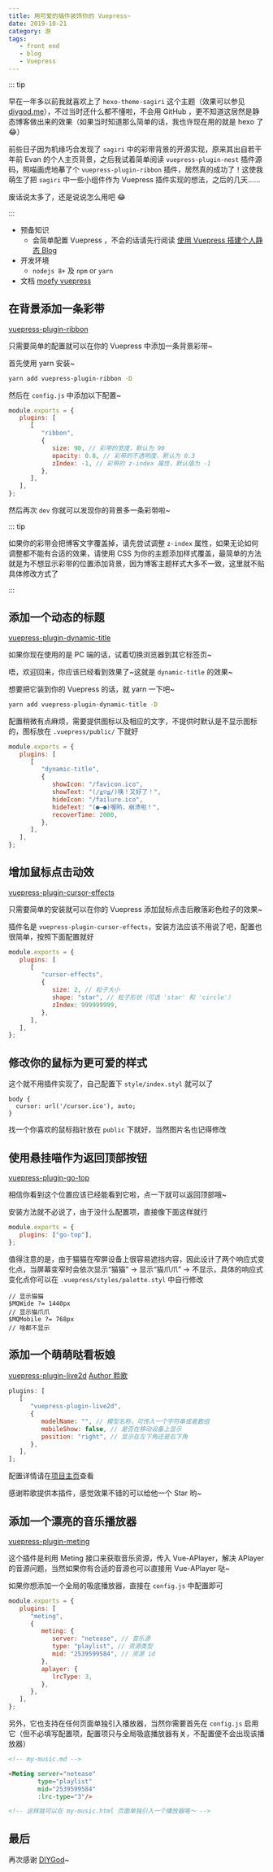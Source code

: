 ```yaml
---
title: 用可爱的插件装饰你的 Vuepress~
date: 2019-10-21
category: 游
tags:
   - front end
   - blog
   - Vuepress
---
```


::: tip

早在一年多以前我就喜欢上了 `hexo-theme-sagiri` 这个主题（效果可以参见 [diygod.me](https://diygod.me/)），不过当时还什么都不懂啦，不会用 GitHub ，更不知道这居然是静态博客做出来的效果（如果当时知道那么简单的话，我也许现在用的就是 hexo 了 :joy:）

前些日子因为机缘巧合发现了 `sagiri` 中的彩带背景的开源实现，原来其出自若干年前 Evan 的个人主页背景，之后我试着简单阅读 `vuepress-plugin-nest` 插件源码，照喵画虎地摹了个 `vuepress-plugin-ribbon` 插件，居然真的成功了！这使我萌生了把 `sagiri` 中一些小组件作为 Vuepress 插件实现的想法，之后的几天……

废话说太多了，还是说说怎么用吧 :joy:

:::

<!-- more -->

-  预备知识
   -  会简单配置 Vuepress ，不会的话请先行阅读 [使用 Vuepress 搭建个人静态 Blog](build_blog_by_vuepress.md)
-  开发环境
   -  `nodejs 8+` 及 `npm` or `yarn`
-  文档 [moefy vuepress](https://moefyit.github.io/moefy-vuepress/)

## 在背景添加一条彩带

[vuepress-plugin-ribbon](https://github.com/moefyit/vuepress-plugin-ribbon)

只需要简单的配置就可以在你的 Vuepress 中添加一条背景彩带~

首先使用 yarn 安装~

```bash
yarn add vuepress-plugin-ribbon -D
```

然后在 `config.js` 中添加以下配置~

```js
module.exports = {
   plugins: [
      [
         "ribbon",
         {
            size: 90, // 彩带的宽度，默认为 90
            opacity: 0.8, // 彩带的不透明度，默认为 0.3
            zIndex: -1, // 彩带的 z-index 属性，默认值为 -1
         },
      ],
   ],
};
```

然后再次 `dev` 你就可以发现你的背景多一条彩带啦~

::: tip

如果你的彩带会把博客文字覆盖掉，请先尝试调整 `z-index` 属性，如果无论如何调整都不能有合适的效果，请使用 CSS 为你的主题添加样式覆盖，最简单的方法就是为不想显示彩带的位置添加背景，因为博客主题样式大多不一致，这里就不贴具体修改方式了

:::

## 添加一个动态的标题

[vuepress-plugin-dynamic-title](https://github.com/moefyit/vuepress-plugin-dynamic-title)

如果你现在使用的是 PC 端的话，试着切换浏览器到其它标签页~

唔，欢迎回来，你应该已经看到效果了~这就是 `dynamic-title` 的效果~

想要把它装到你的 Vuepress 的话，就 yarn 一下吧~

```bash
yarn add vuepress-plugin-dynamic-title -D
```

配置稍微有点麻烦，需要提供图标以及相应的文字，不提供时默认是不显示图标的，图标放在 `.vuepress/public/` 下就好

```js
module.exports = {
   plugins: [
      [
         "dynamic-title",
         {
            showIcon: "/favicon.ico",
            showText: "(/≧▽≦/)咦！又好了！",
            hideIcon: "/failure.ico",
            hideText: "(●—●)喔哟，崩溃啦！",
            recoverTime: 2000,
         },
      ],
   ],
};
```

## 增加鼠标点击动效

[vuepress-plugin-cursor-effects](https://github.com/moefyit/vuepress-plugin-cursor-effects)

只需要简单的安装就可以在你的 Vuepress 添加鼠标点击后散落彩色粒子的效果~

插件名是 `vuepress-plugin-cursor-effects`，安装方法应该不用说了吧，配置也很简单，按照下面配置就好

```js
module.exports = {
   plugins: [
      [
         "cursor-effects",
         {
            size: 2, // 粒子大小
            shape: "star", // 粒子形状（可选 'star' 和 'circle'）
            zIndex: 999999999,
         },
      ],
   ],
};
```

## 修改你的鼠标为更可爱的样式

这个就不用插件实现了，自己配置下 `style/index.styl` 就可以了

```stylus
body {
  cursor: url('/cursor.ico'), auto;
}
```

找一个你喜欢的鼠标指针放在 `public` 下就好，当然图片名也记得修改

## 使用悬挂喵作为返回顶部按钮

[vuepress-plugin-go-top](https://github.com/moefyit/vuepress-plugin-go-top)

相信你看到这个位置应该已经能看到它啦，点一下就可以返回顶部哦~

安装方法就不必说了，由于没什么配置项，直接像下面这样就行

```js
module.exports = {
   plugins: ["go-top"],
};
```

值得注意的是，由于猫猫在窄屏设备上很容易遮挡内容，因此设计了两个响应式变化点，当屏幕变窄时会依次显示“猫猫” -> 显示“猫爪爪” -> 不显示，具体的响应式变化点你可以在 `.vuepress/styles/palette.styl` 中自行修改

```stylus
// 显示猫猫
$MQWide ?= 1440px
// 显示猫爪爪
$MQMobile ?= 768px
// 啥都不显示
```

## 添加一个萌萌哒看板娘

[vuepress-plugin-live2d](https://github.com/yanjun0501/vuepress-plugin-live2d) [Author 聆歌](https://github.com/yanjun0501/vuepress-plugin-live2d)

```js
plugins: [
   [
      "vuepress-plugin-live2d",
      {
         modelName: "", // 模型名称，可传入一个字符串或者数组
         mobileShow: false, // 是否在移动设备上显示
         position: "right", // 显示在左下角还是右下角
      },
   ],
];
```

配置详情请在[项目主页](https://github.com/yanjun0501/vuepress-plugin-live2d)查看

感谢聆歌提供本插件，感觉效果不错的可以给他一个 Star 哟~

## 添加一个漂亮的音乐播放器

[vuepress-plugin-meting](https://github.com/moefyit/vuepress-plugin-meting)

这个插件是利用 Meting 接口来获取音乐资源，传入 Vue-APlayer，解决 APlayer 的音源问题，当然如果你有合适的音源也可以直接用 Vue-APlayer 哒~

如果你想添加一个全局的吸底播放器，直接在 `config.js` 中配置即可

```js
module.exports = {
   plugins: [
      "meting",
      {
         meting: {
            server: "netease", // 音乐源
            type: "playlist", // 资源类型
            mid: "2539599584", // 资源 id
         },
         aplayer: {
            lrcType: 3,
         },
      },
   ],
};
```

另外，它也支持在任何页面单独引入播放器，当然你需要首先在 `config.js` 启用它（但不必填写配置项，配置项只与全局吸底播放器有关，不配置便不会出现该播放器）

```markdown
<!-- my-music.md -->

<Meting server="netease"
        type="playlist"
        mid="2539599584"
        :lrc-type="3"/>

<!-- 这样就可以在 my-music.html 页面单独引入一个播放器咯～ -->
```

## 最后

再次感谢 [DIYGod](https://github.com/DIYgod)~
